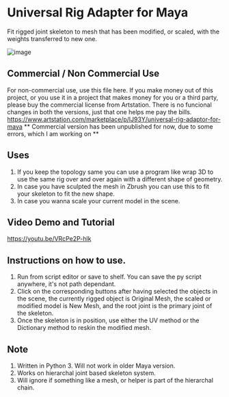 # Universal Rig Adapter for Maya
Fit rigged joint skeleton to mesh that has been modified, or scaled, with the weights transferred to new one.

![image](https://user-images.githubusercontent.com/88772846/209735789-54982a17-dadb-4728-8a8e-82f2c36ee474.png)

## Commercial / Non Commercial Use
For non-commercial use, use this file here. If you make money out of this project, or you use it in a project that makes money for you or a third party, please buy the commercial license from Artstation. There is no funcional changes in both the versions, just that one helps me pay the bills.
https://www.artstation.com/marketplace/p/lJ93Y/universal-rig-adaptor-for-maya 
** Commercial version has been unpublished for now, due to some errors, which I am working on **


## Uses
1. If you keep the topology same you can use a program like wrap 3D to use the same rig over and over again with a different shape of geometry.
2. In case you have sculpted the mesh in Zbrush you can use this to fit your skeleton to fit the new shape.
3. In case you wanna scale your current model in the scene.

## Video Demo and Tutorial
https://youtu.be/VRcPe2P-hlk

## Instructions on how to use.
1. Run from script editor or save to shelf. You can save the py script anywhere, it's not path dependant.
2. Click on the corresponding buttons after having selected the objects in the scene, the currently rigged object is Original Mesh, the scaled or modified model is New Mesh, and the root joint is the primary joint of the skeleton.
3. Once the skeleton is in position, use either the UV method or the Dictionary method to reskin the modified mesh.

## Note
1. Written in Python 3. Will not work in older Maya version.
2. Works on hierarchal joint based skeleton system.
3. Will ignore if something like a mesh, or helper is part of the hierarchal chain.
